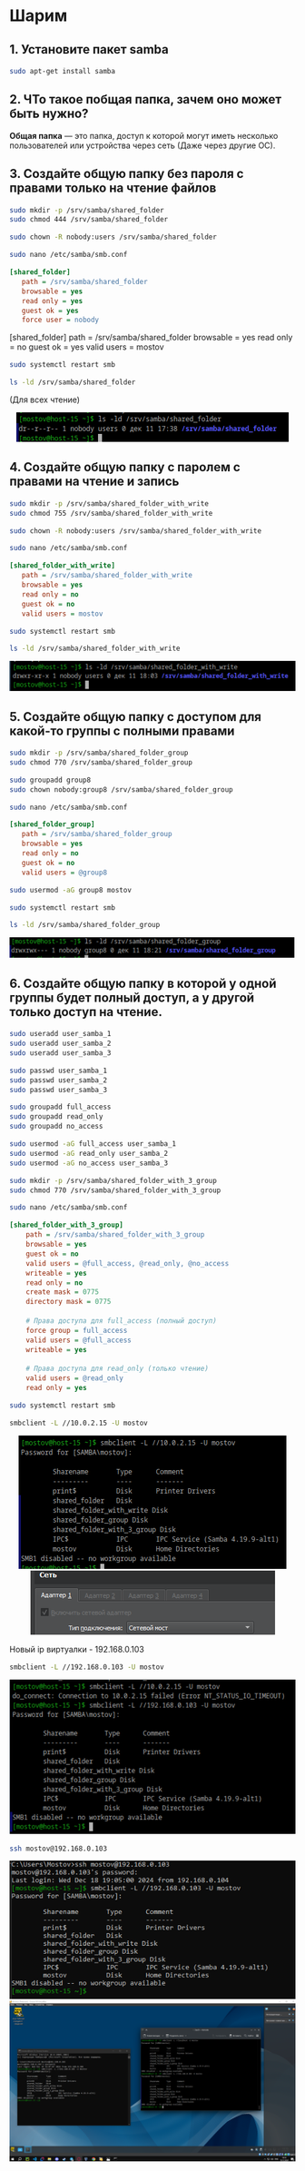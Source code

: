 
# Шарим


## 1. Установите пакет samba

```bash
sudo apt-get install samba
```

## 2. ЧТо такое побщая папка, зачем оно может быть нужно?

**Общая папка** — это папка, доступ к которой могут иметь несколько пользователей или устройства через сеть (Даже через другие ОС).

## 3. Создайте общую папку без пароля с правами только на чтение файлов
```bash
sudo mkdir -p /srv/samba/shared_folder
sudo chmod 444 /srv/samba/shared_folder
```
```bash
sudo chown -R nobody:users /srv/samba/shared_folder
```


```bash
sudo nano /etc/samba/smb.conf
```
```ini
[shared_folder]
   path = /srv/samba/shared_folder
   browsable = yes
   read only = yes
   guest ok = yes
   force user = nobody
```

[shared_folder]
   path = /srv/samba/shared_folder
   browsable = yes
   read only = no
   guest ok = yes
   valid users = mostov




```bash
sudo systemctl restart smb
```

```bash
ls -ld /srv/samba/shared_folder
```

(Для всех чтение)
<div style="text-align: center;">
  <img src="Screnshoots\Screen1.png" alt="Мой скриншот" />
</div>


## 4. Создайте общую папку с паролем с правами на чтение и запись

```bash
sudo mkdir -p /srv/samba/shared_folder_with_write
sudo chmod 755 /srv/samba/shared_folder_with_write
```
```bash
sudo chown -R nobody:users /srv/samba/shared_folder_with_write
```

```bash
sudo nano /etc/samba/smb.conf
```

```ini
[shared_folder_with_write]
   path = /srv/samba/shared_folder_with_write
   browsable = yes
   read only = no    
   guest ok = no      
   valid users = mostov 

```

```bash
sudo systemctl restart smb
```

```bash
ls -ld /srv/samba/shared_folder_with_write
```
<div style="text-align: center;">
  <img src="Screnshoots\Screen4.png" alt="Мой скриншот" />
</div>


## 5. Создайте общую папку с доступом для какой-то группы с полными правами

```bash
sudo mkdir -p /srv/samba/shared_folder_group
sudo chmod 770 /srv/samba/shared_folder_group
```

```bash
sudo groupadd group8
sudo chown nobody:group8 /srv/samba/shared_folder_group
```

```bash
sudo nano /etc/samba/smb.conf
```

```ini
[shared_folder_group]
   path = /srv/samba/shared_folder_group
   browsable = yes
   read only = no          
   guest ok = no           
   valid users = @group8    
```

```bash
sudo usermod -aG group8 mostov             
```

```bash
sudo systemctl restart smb
```

```bash
ls -ld /srv/samba/shared_folder_group
```

<div style="text-align: center;">
  <img src="Screnshoots\Screen2.png" alt="Мой скриншот" />
</div>



## 6. Создайте общую папку в которой у одной группы будет полный доступ, а у другой только доступ на чтение.

```bash
sudo useradd user_samba_1
sudo useradd user_samba_2
sudo useradd user_samba_3
```

```bash
sudo passwd user_samba_1
sudo passwd user_samba_2
sudo passwd user_samba_3
```

```bash
sudo groupadd full_access
sudo groupadd read_only
sudo groupadd no_access
```

```bash
sudo usermod -aG full_access user_samba_1
sudo usermod -aG read_only user_samba_2
sudo usermod -aG no_access user_samba_3
```

```bash
sudo mkdir -p /srv/samba/shared_folder_with_3_group
sudo chmod 770 /srv/samba/shared_folder_with_3_group
```

```bash
sudo nano /etc/samba/smb.conf
```

```ini
[shared_folder_with_3_group]
    path = /srv/samba/shared_folder_with_3_group
    browsable = yes
    guest ok = no
    valid users = @full_access, @read_only, @no_access
    writeable = yes
    read only = no
    create mask = 0775
    directory mask = 0775

    # Права доступа для full_access (полный доступ)
    force group = full_access
    valid users = @full_access
    writeable = yes

    # Права доступа для read_only (только чтение)
    valid users = @read_only
    read only = yes
```

```bash
sudo systemctl restart smb
```


```bash
smbclient -L //10.0.2.15 -U mostov
```

<div style="text-align: center;">
  <img src="Screnshoots\Screen3.png" alt="Мой скриншот" />
</div>


<div style="text-align: center;">
  <img src="Screnshoots\Screen5.png" alt="Мой скриншот" />
</div>

Новый ip виртуалки - 192.168.0.103

```bash
smbclient -L //192.168.0.103 -U mostov
```

<div style="text-align: center;">
  <img src="Screnshoots\Screen6.png" alt="Мой скриншот" />
</div>

```bash
ssh mostov@192.168.0.103  
```

<div style="text-align: center;">
  <img src="Screnshoots\Screen7.png" alt="Мой скриншот" />
</div>


<div style="text-align: center;">
  <img src="Screnshoots\Screen8.png" alt="Мой скриншот" />
</div>
